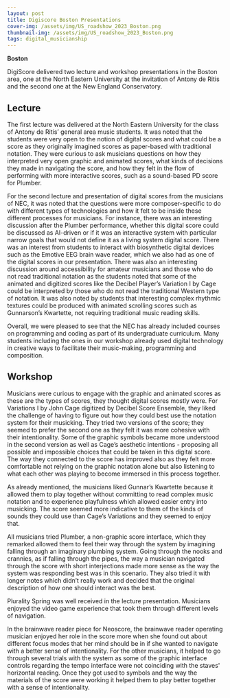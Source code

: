 ```yaml
---
layout: post
title: Digiscore Boston Presentations
cover-img: /assets/img/US_roadshow_2023_Boston.png
thumbnail-img: /assets/img/US_roadshow_2023_Boston.png
tags: digital_musicianship
---
```


**Boston**

DigiScore delivered two lecture and workshop presentations in the Boston area, one at the North Eastern University at the invitation of Antony de Ritis and the second one at the New England Conservatory. 


## **Lecture**
The first lecture was delivered at the North Eastern University for the class of Antony de Ritis’ general area music students. It was noted that the students were very open to the notion of digital scores and what could be a score as they originally imagined scores as paper-based with traditional notation. They were curious to ask musicians questions on how they interpreted very open graphic and animated scores, what kinds of decisions they made in navigating the score, and how they felt in the flow of performing with more interactive scores, such as a sound-based PD score for Plumber. 

For the second lecture and presentation of digital scores from the musicians of NEC, it was noted that the questions were more composer-specific to do with different types of technologies and how it felt to be inside these different processes for musicians. For instance, there was an interesting discussion after the Plumber performance, whether this digital score could be discussed as AI-driven or if it was an interactive system with particular narrow goals that would not define it as a living system digital score. There was an interest from students to interact with biosynthetic digital devices such as the Emotive EEG brain wave reader, which we also had as one of the digital scores in our presentation. There was also an interesting discussion around accessibility for amateur musicians and those who do not read traditional notation as the students noted that some of the animated and digitized scores like the Decibel Player’s Variation I by Cage could be interpreted by those who do not read the traditional Western type of notation. It was also noted by students that interesting complex rhythmic textures could be produced with animated scrolling scores such as Gunnarson’s Kwartette, not requiring traditional music reading skills.

Overall, we were pleased to see that the NEC has already included courses on programming and coding as part of its undergraduate curriculum. Many students including the ones in our workshop already used digital technology in creative ways to facilitate their music-making, programming and composition.


## **Workshop**

Musicians were curious to engage with the graphic and animated scores as these are the types of scores, they thought digital scores mostly were. For Variations I by John Cage digitized by Decibel Score Ensemble, they liked the challenge of having to figure out how they could best use the notation system for their musicking. They tried two versions of the score; they seemed to prefer the second one as they felt it was more cohesive with their intentionality. Some of the graphic symbols became more understood in the second version as well as Cage’s aesthetic intentions - proposing all possible and impossible choices that could be taken in this digital score. The way they connected to the score has improved also as they felt more comfortable not relying on the graphic notation alone but also listening to what each other was playing to become immersed in this process together.

As already mentioned, the musicians liked Gunnar’s Kwartette because it allowed them to play together without committing to read complex music notation and to experience playfulness which allowed easier entry into musicking. The score seemed more indicative to them of the kinds of sounds they could use than Cage’s Variations and they seemed to enjoy that. 

All musicians tried Plumber, a non-graphic score interface, which they remarked allowed them to feel their way through the system by imagining falling through an imaginary plumbing system. Going through the nooks and crannies, as if falling through the pipes, the way a musician navigated through the score with short interjections made more sense as the way the system was responding best was in this scenario. They also tried it with longer notes which didn’t really work and decided that the original description of how one should interact was the best.

Plurality Spring was well received in the lecture presentation. Musicians enjoyed the video game experience that took them through different levels of navigation. 

In the brainwave reader piece for Neoscore, the brainwave reader operating musician enjoyed her role in the score more when she found out about different focus modes that her mind should be in if she wanted to navigate with a better sense of intentionality. For the other musicians, it helped to go through several trials with the system as some of the graphic interface controls regarding the tempo interface were not coinciding with the staves' horizontal reading. Once they got used to symbols and the way the materials of the score were working it helped them to play better together with a sense of intentionality.


